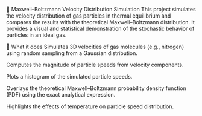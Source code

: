 🎲 Maxwell–Boltzmann Velocity Distribution Simulation
This project simulates the velocity distribution of gas particles in thermal equilibrium and compares the results with the theoretical Maxwell–Boltzmann distribution. It provides a visual and statistical demonstration of the stochastic behavior of particles in an ideal gas.

📌 What it does
Simulates 3D velocities of gas molecules (e.g., nitrogen) using random sampling from a Gaussian distribution.

Computes the magnitude of particle speeds from velocity components.

Plots a histogram of the simulated particle speeds.

Overlays the theoretical Maxwell–Boltzmann probability density function (PDF) using the exact analytical expression.

Highlights the effects of temperature on particle speed distribution.
